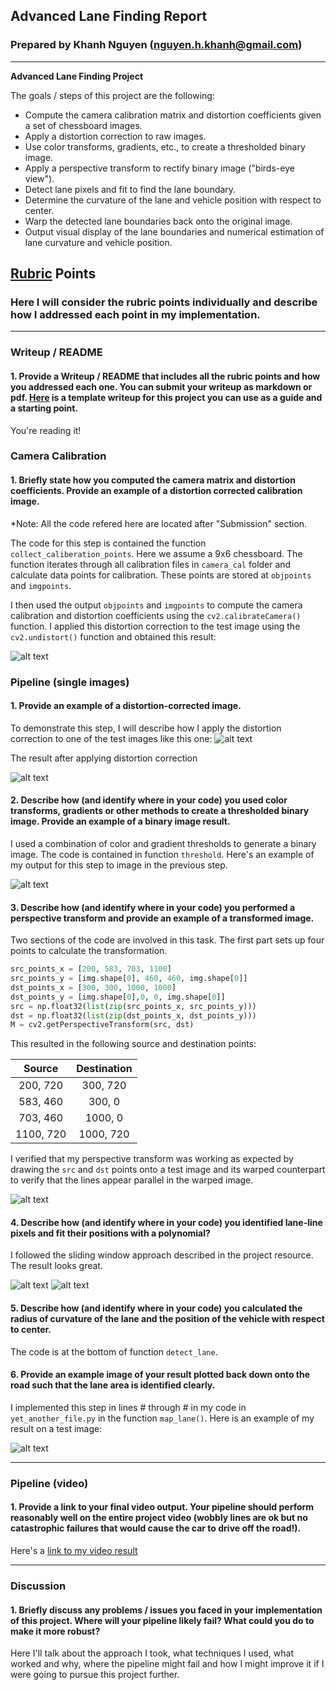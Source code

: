 ## Advanced Lane Finding Report

### Prepared by Khanh Nguyen (nguyen.h.khanh@gmail.com)

---

**Advanced Lane Finding Project**

The goals / steps of this project are the following:

* Compute the camera calibration matrix and distortion coefficients given a set of chessboard images.
* Apply a distortion correction to raw images.
* Use color transforms, gradients, etc., to create a thresholded binary image.
* Apply a perspective transform to rectify binary image ("birds-eye view").
* Detect lane pixels and fit to find the lane boundary.
* Determine the curvature of the lane and vehicle position with respect to center.
* Warp the detected lane boundaries back onto the original image.
* Output visual display of the lane boundaries and numerical estimation of lane curvature and vehicle position.

[//]: # (Image References)

[image1]: ./examples/undistort_output.png "Undistorted"
[image2a]: ./test_images/test1.jpg "Original Test Image"
[image2b]: ./examples/undistort__test1_output.png "Undistort Test Image"
[image3]: ./examples/binary_combo_example.jpg "Binary Example"
[image4]: ./examples/warped_test1.jpg "Warp Example"
[image5a]: ./examples/color_fit_lines.jpg "Fit Visual"
[image5b]: ./examples/color_fit_lines_band.jpg "Fit Visual Band"
[image6]: ./examples/test1_output.jpg "Output"
[video1]: ./project_video.mp4 "Video"

## [Rubric](https://review.udacity.com/#!/rubrics/571/view) Points

### Here I will consider the rubric points individually and describe how I addressed each point in my implementation.  

---

### Writeup / README

#### 1. Provide a Writeup / README that includes all the rubric points and how you addressed each one.  You can submit your writeup as markdown or pdf.  [Here](https://github.com/udacity/CarND-Advanced-Lane-Lines/blob/master/writeup_template.md) is a template writeup for this project you can use as a guide and a starting point.  

You're reading it!

### Camera Calibration

#### 1. Briefly state how you computed the camera matrix and distortion coefficients. Provide an example of a distortion corrected calibration image.

*Note: All the code refered here are located after "Submission" section.

The code for this step is contained the function `collect_caliberation_points`. Here we assume a 9x6 chessboard. The function iterates through all calibration files in `camera_cal` folder and calculate data points for calibration. These points are stored at `objpoints` and `imgpoints`.

I then used the output `objpoints` and `imgpoints` to compute the camera calibration and distortion coefficients using the `cv2.calibrateCamera()` function.  I applied this distortion correction to the test image using the `cv2.undistort()` function and obtained this result: 

![alt text][image1]

### Pipeline (single images)

#### 1. Provide an example of a distortion-corrected image.

To demonstrate this step, I will describe how I apply the distortion correction to one of the test images like this one:
![alt text][image2a]

The result after applying distortion correction 

![alt text][image2b]

#### 2. Describe how (and identify where in your code) you used color transforms, gradients or other methods to create a thresholded binary image.  Provide an example of a binary image result.

I used a combination of color and gradient thresholds to generate a binary image. The code is contained in function `threshold`.  Here's an example of my output for this step to image in the previous step.

![alt text][image3]

#### 3. Describe how (and identify where in your code) you performed a perspective transform and provide an example of a transformed image.

Two sections of the code are involved in this task. The first part sets up four points to calculate the transformation.


```python
src_points_x = [200, 583, 703, 1100]
src_points_y = [img.shape[0], 460, 460, img.shape[0]]
dst_points_x = [300, 300, 1000, 1000]
dst_points_y = [img.shape[0],0, 0, img.shape[0]]
src = np.float32(list(zip(src_points_x, src_points_y)))
dst = np.float32(list(zip(dst_points_x, dst_points_y)))
M = cv2.getPerspectiveTransform(src, dst)
```

This resulted in the following source and destination points:

| Source        | Destination   | 
|:-------------:|:-------------:| 
| 200, 720      | 300, 720        | 
| 583, 460      | 300, 0      |
| 703, 460      | 1000, 0      |
| 1100, 720     | 1000, 720        |

I verified that my perspective transform was working as expected by drawing the `src` and `dst` points onto a test image and its warped counterpart to verify that the lines appear parallel in the warped image.

![alt text][image4]

#### 4. Describe how (and identify where in your code) you identified lane-line pixels and fit their positions with a polynomial?

I followed the sliding window approach described in the project resource. The result looks great.

![alt text][image5a]
![alt text][image5b]

#### 5. Describe how (and identify where in your code) you calculated the radius of curvature of the lane and the position of the vehicle with respect to center.

The code is at the bottom of function `detect_lane`.

#### 6. Provide an example image of your result plotted back down onto the road such that the lane area is identified clearly.

I implemented this step in lines # through # in my code in `yet_another_file.py` in the function `map_lane()`.  Here is an example of my result on a test image:

![alt text][image6]

---

### Pipeline (video)

#### 1. Provide a link to your final video output.  Your pipeline should perform reasonably well on the entire project video (wobbly lines are ok but no catastrophic failures that would cause the car to drive off the road!).

Here's a [link to my video result](./project_video_output.mp4)

---

### Discussion

#### 1. Briefly discuss any problems / issues you faced in your implementation of this project.  Where will your pipeline likely fail?  What could you do to make it more robust?

Here I'll talk about the approach I took, what techniques I used, what worked and why, where the pipeline might fail and how I might improve it if I were going to pursue this project further.  
